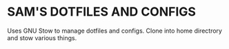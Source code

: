 SAM'S DOTFILES AND CONFIGS
==========================

Uses GNU Stow to manage dotfiles and configs. Clone into home directrory
and stow various things.

